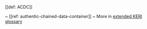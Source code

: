[[def: ACDC]]

~ [[ref: authentic-chained-data-container]]
~ More in <a href="https://weboftrust.github.io/WOT-terms/docs/glossary/ACDC">extended KERI glossary</a>
